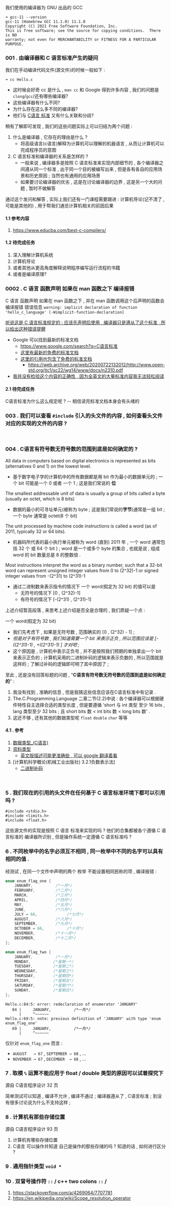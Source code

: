 我们使用的编译器为 GNU 出品的 GCC
```terminal
➜ gcc-11 --version 
gcc-11 (Homebrew GCC 11.1.0) 11.1.0
Copyright (C) 2021 Free Software Foundation, Inc.
This is free software; see the source for copying conditions.  There is NO
warranty; not even for MERCHANTABILITY or FITNESS FOR A PARTICULAR PURPOSE.
```


### 001 . 由编译器和 C 语言标准产生的疑问

我们在手动编译代码文件(源文件)的时候一般如下 :
```terminal
➜ cc Hello.c
```
- 这时候会好奇 cc 是什么 , `man cc` 和 Google 得到许多内容 , 我们的问题是 `clong`/`gcc`/还有哪些编译器?
- 这些编译器有什么不同?
- 为什么存在这么多不同的编译器?
- 他们与 [C语言 标准](https://zh.wikipedia.org/wiki/ANSI_C) 又有什么关联和分歧?

稍有了解即可发现 , 我们的这些问题实际上可以归结为两个问题 : 
1. 什么是编译器 , 它存在的理由是什么 ? 
    - 将高级语言(c语言)解释为计算机可以理解的机器语言 , 从而让计算机可以完成程序员的意图
2. C 语言标准和编译器的关系是怎样的 ? 
    - 一般来说 , 编译器多是按照 C 语言标准来实现内部细节的 , 各个编译器之间遵从同一个标准 , 出于同一个目的被编写出来 , 但是各有各自的应用场景和历史原因 ; 当然也有通用的应用场景
    - 如果要讨论编译器的优劣 , 这是在讨论编译器的边界 , 这是另一个大的问题 , 暂时不做解答

通过这个发问和解答 , 实际上我们还有一门课程需要跟进 : 计算机导论(记不清了 , 可能是其他的) , 用于帮我们通览计算机相关的前因后果

#### 1.1 参考内容
1. https://www.educba.com/best-c-compilers/


#### 1.2 待完成任务
1. 深入理解计算机系统
2. 计算机导论
3. 或者其他从更高角度解释说明程序编写运行流程的书籍
4. 或者是编译原理?


### 0002 . C 语言 函数声明 如果在 man 函数之下 编译报错
C 语言 函数声明 如果在 man 函数之下 , 并在 man 函数调用这个后声明的函数会编译报错
错误信息 `warning: implicit declaration of function 'hello_c_language' [-Wimplicit-function-declaration]`

[听说这是 C 语言标准规定的 : 应该先声明后使用 , 编译器只是遵从了这个标准 , 所以给出这种错误提醒](https://www.cxymm.net/article/cnwyt/105073749)
- Google 可以找到最新的标准文档
    - https://www.google.com/search?q=C语言标准
    - [这里有最新的免费的标准文档](https://www.iso-9899.info/wiki/The_Standard)
    - [这里的引用也包含了免费的标准文档](https://zh.wikipedia.org/wiki/数据类型_(C语言))
        - https://web.archive.org/web/20200722132012/http://www.open-std.org/jtc1/sc22/wg14/www/docs/n2310.pdf
- [我并没有检验这个内容的正确性 , 因为全英文的大量标准内容我无法轻松阅读](https://web.archive.org/web/20181230041359if_/http://www.open-std.org/jtc1/sc22/wg14/www/abq/c17_updated_proposed_fdis.pdf)

#### 2.1 待完成任务
C语言标准为什么这么规定呢 ? -- 相信读完标准文档本身会有头绪的



### 003 . 我们可以查看 `#include` 引入的头文件的内容 , 如何查看头文件对应的实现的文件的内容 ? 

<br />

### 004 . C语言有符号数无符号数的范围到底是如何确定的 ?     
All data in computers based on digital electronics is represented as bits (alternatives 0 and 1) on the lowest level.
- 基于数字电子学的计算机中的所有数据都是用 bit 作为最小的数据单元的 ; 一个 bit 可能是一个 0 或者 一个 1 ; 这是我们常说的 **位**

The smallest addressable unit of data is usually a group of bits called a byte (usually an octet, which is 8 bits)
- 数据的最小的可寻址单元(被称为 byte ; 这是我们常说的**字节**)通常是一组 bit ; 一个 byte 通常是 octet(8 个 bit) 

The unit processed by machine code instructions is called a word (as of 2011, typically 32 or 64 bits).
- 机器码所代表的最小执行单元被称为 word (直到) 2011 年 , 一个 word 通常包括 32 个 或 64 个 bit ) ; word 是一个或多个 byte 的集合 , 也就是说 , 组成 word 的 bit 数量总是 8 的整数倍 .

Most instructions interpret the word as a binary number, such that a 32-bit word can represent unsigned integer values from 0 to (2^32)-1 or signed integer values from -(2^31) to (2^31)-1
- 通过二进制数来表示指令的情况下 一个 word(假定为 32 bit) 的值可以是
    - 无符号的情况下 [0       , (2^32)-1]
    - 有符号的情况下 [-(2^31) , (2^31)-1]

上述介绍暂高段落 , 来思考上述介绍是否全是合理的 , 我们质疑一个点 : 

一个 word(假定为 32 bit)
- 我们先考虑下 , 如果是无符号数 , 范围确实的 [0 , (2^32) - 1] ;
- *但是对于有符号数 , 我们知道需要一个 bit 来表示正负 , 所以范围应该是 [-((2^31)-1)  ,  +((2^31)-1) ] 才对吧  ;*
- 这个原因是 , 计算机中表示正负号 , 并不是按照我们预期的单独拿出一个 bit 来表示正负的 ; 计算机采用的二进制补码的逻辑来表示负数的 , 所以范围就是这样的 ; 了解过补码的逻辑即可明了其中原因了 ; 

至此 , 还是没有回答标题的问题 , "**C语言有符号数无符号数的范围到底是如何确定的**" : 
1. 我没有找到 , 准确的信息 , 但是我猜这些信息应该在C语言标准中有记录 . 
2. The.C.Programming.Language 二章二节(2.2)中说 : 各个编译器可以根据硬件特性自主选择合适的类型长度 , 但是要遵循 'short 与 int 类型 至少 16 bits , lang 类型至少 32 bits ; 且 short bits 数 < int bits 数 < long bits 数' .
3. 这还不够 , 还有其他的数据类型呢 `float` `double` `char` 等等




#### 4.1 . 参考
1. [数据类型_(C语言)](https://zh.wikipedia.org/wiki/数据类型_(C语言))
2. [资料类型](https://zh.wikipedia.org/wiki/資料類型)
    - [英文版描述可能更准确些 , 可以 google 翻译着看](https://en.wikipedia.org/wiki/Data_type)
3. [计算机科学概论(机械工业出版社) 3.2.1负数表示法]
    - [二进制补码](https://en.wikipedia.org/wiki/Two%27s_complement)


<br/>

### 5 . 我们现在的引用的头文件在任何基于 C 语言标准环境下都可以引用吗 ? 
```
#include <stdio.h>
#include <limits.h>
#include <float.h>
```
这些源文件的实现是按照 C 语言 标准来实现的吗 ? 
他们的合集都被各个遵循 C 语言标准的 编译器所识别 , 但是操作系统一定遵循 C 语言标准吗 ?




### 6 . 不同枚举中的名字必须互不相同 , 同一枚举中不同的名字可以具有相同的值 . 

经测试 , 在同一个文件中声明的两个 枚举 不能设置相同民称的项 , 编译报错 :

```C
enum enum_flag_one {
    JANUARY,          /*一月*/
    FEBRUARY,         /*二月*/
    MARCH,            /*三月*/
    APRIL,            /*四月*/
    MAY,              /*五月*/
    JUNE,             /*六月*/
    JULY = 66,             /*七月*/
    AUGUST,           /*八月*/
    SEPTEMBER,        /*九月*/
    OCTOBER = 66,          /*十月*/
    NOVEMBER,         /*十一月*/
    DECEMBER,         /*十二月*/
};

enum enum_flag_two {
    JANUARY,          /*一月*/
    MONDAY,          /*星期一*/
    TUESDAY,         /*星期二*/
    WEDNESDAY,       /*星期三*/
    THURSDAY,        /*星期四*/
    FRIDAY,          /*星期五*/
    SATURDAY,        /*星期六*/
    SUNDAY,          /*星期日*/
};
```

```
Hello.c:84:5: error: redeclaration of enumerator 'JANUARY'
   84 |     JANUARY,          /*一月*/
      |     ^~~~~~~
Hello.c:69:5: note: previous definition of 'JANUARY' with type 'enum enum_flag_one'
   69 |     JANUARY,          /*一月*/
      |     ^~~~~~~
```

仅针对 `enum_flag_one` 而言 : 
- `AUGUST   → 67` , `SEPTEMBER → 68` , ...
- `NOVEMBER → 67` , `DECEMBER  → 68` , ...


### 7 . 取模 `%` 运算不能应用于 float / double 类型的原因可以试着探究下 
源自 C语言程序设计 32 页

简单测试可以知道 , 编译不允许 , 编译不通过 ; 
编译器遵从了 , C语言标准 ; 
到没有很多讨论说为什么不支持这样 ; 

### 8 . 计算机有那些存储位置
源自 C语言程序设计 93 页

1. 计算机有哪些存储位置
2. C语言 可以操作并知道 自己是操作的那些存储的吗 ? 知道的话 , 如何进行区分 ?





### 9 . 通用指针类型 `void *`




### 10 . 双冒号操作符 `::` / c++ two colons `::` / 
1. https://stackoverflow.com/a/4269064/7707781
2. https://en.wikipedia.org/wiki/Scope_resolution_operator
